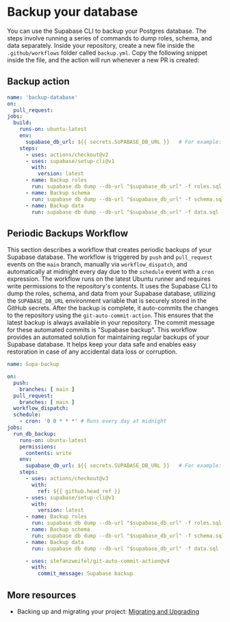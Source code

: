 # Backup your database

You can use the Supabase CLI to backup your Postgres database. The steps involve running a series of commands to dump roles, schema, and data separately.
Inside your repository, create a new file inside the `.github/workflows` folder called `backup.yml`. Copy the following snippet inside the file, and the action will run whenever a new PR is created:

## Backup action

```yaml
name: 'backup-database'
on:
  pull_request:
jobs:
  build: 
    runs-on: ubuntu-latest
    env:
      supabase_db_url: ${{ secrets.SUPABASE_DB_URL }}   # For example: postgresql://postgres:[YOUR-PASSWORD]@db.<ref>.supabase.co:5432/postgres
    steps:
      - uses: actions/checkout@v2
      - uses: supabase/setup-cli@v1
        with:
          version: latest
      - name: Backup roles
        run: supabase db dump --db-url "$supabase_db_url" -f roles.sql --role-only
      - name: Backup schema
        run: supabase db dump --db-url "$supabase_db_url" -f schema.sql
      - name: Backup data
        run: supabase db dump --db-url "$supabase_db_url" -f data.sql --data-only --use-copy
```
## Periodic Backups Workflow

This section describes a workflow that creates periodic backups of your Supabase database. The workflow is triggered by `push` and `pull_request` events on the `main` branch, manually via `workflow_dispatch`, and automatically at midnight every day due to the `schedule` event with a `cron` expression.
The workflow runs on the latest Ubuntu runner and requires write permissions to the repository's contents. It uses the Supabase CLI to dump the roles, schema, and data from your Supabase database, utilizing the `SUPABASE_DB_URL` environment variable that is securely stored in the GitHub secrets.
After the backup is complete, it auto-commits the changes to the repository using the `git-auto-commit-action`. This ensures that the latest backup is always available in your repository. The commit message for these automated commits is "Supabase backup".
This workflow provides an automated solution for maintaining regular backups of your Supabase database. It helps keep your data safe and enables easy restoration in case of any accidental data loss or corruption.

```yaml
name: Supa-backup

on:
  push:
    branches: [ main ]
  pull_request:
    branches: [ main ]
  workflow_dispatch:
  schedule:
    - cron: '0 0 * * *' # Runs every day at midnight
jobs:   
  run_db_backup:
    runs-on: ubuntu-latest
    permissions:
      contents: write
    env:
      supabase_db_url: ${{ secrets.SUPABASE_DB_URL }}   # For example: postgresql://postgres:[YOUR-PASSWORD]@db.<ref>.supabase.co:5432/postgres
    steps:
      - uses: actions/checkout@v3
        with:
          ref: ${{ github.head_ref }}
      - uses: supabase/setup-cli@v1
        with:
          version: latest
      - name: Backup roles
        run: supabase db dump --db-url "$supabase_db_url" -f roles.sql --role-only
      - name: Backup schema
        run: supabase db dump --db-url "$supabase_db_url" -f schema.sql
      - name: Backup data
        run: supabase db dump --db-url "$supabase_db_url" -f data.sql --data-only --use-copy

      - uses: stefanzweifel/git-auto-commit-action@v4
        with:
          commit_message: Supabase backup
```

## More resources

- Backing up and migrating your project: [Migrating and Upgrading](https://supabase.com/docs/guides/platform/migrating-and-upgrading-projects)
